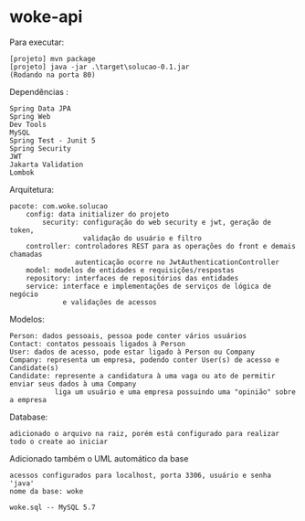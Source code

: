 # woke-api
Para executar:

    [projeto] mvn package
    [projeto] java -jar .\target\solucao-0.1.jar
    (Rodando na porta 80)

Dependências :

    Spring Data JPA
    Spring Web
    Dev Tools
    MySQL
    Spring Test - Junit 5
    Spring Security
    JWT
    Jakarta Validation
    Lombok

Arquitetura:
    
    pacote: com.woke.solucao
        config: data initializer do projeto
            security: configuração do web security e jwt, geração de token, 
                      validação do usuário e filtro
        controller: controladores REST para as operações do front e demais chamadas
                    autenticação ocorre no JwtAuthenticationController
        model: modelos de entidades e requisições/respostas
        repository: interfaces de repositórios das entidades
        service: interface e implementações de serviços de lógica de negócio 
                 e validações de acessos

Modelos:
        
    Person: dados pessoais, pessoa pode conter vários usuários
    Contact: contatos pessoais ligados à Person
    User: dados de acesso, pode estar ligado à Person ou Company
    Company: representa um empresa, podendo conter User(s) de acesso e Candidate(s)
    Candidate: represente a candidatura à uma vaga ou ato de permitir enviar seus dados à uma Company
               liga um usuário e uma empresa possuindo uma "opinião" sobre a empresa

Database: 

    adicionado o arquivo na raiz, porém está configurado para realizar todo o create ao iniciar

Adicionado também o UML automático da base

    acessos configurados para localhost, porta 3306, usuário e senha 'java'
    nome da base: woke

    woke.sql -- MySQL 5.7